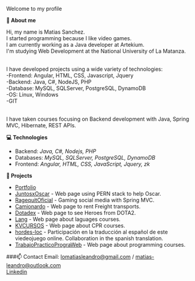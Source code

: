 <!--### Hi there


**Pewmafe/Pewmafe** is a ✨ _special_ ✨ repository because its `README.md` (this file) appears on your GitHub profile.

Here are some ideas to get you started:

- 🔭 I’m currently working on ...
- 🌱 I’m currently learning ...
- 👯 I’m looking to collaborate on ...
- 🤔 I’m looking for help with ...
- 💬 Ask me about ...
- 📫 How to reach me: ...
- 😄 Pronouns: ...
- ⚡ Fun fact: ... -->


<p align="left">
Welcome to my profile
</p>

<strong>💬 About me</strong>
<p align="left">
Hi, my name is Matias Sanchez.<br>
I started programming because I like video games.<br>
I am currently working as a Java developer at Artekium.<br>
I'm studying Web Development at the National University of La Matanza.<br><br>

I have developed projects using a wide variety of technologies:<br>
-Frontend: Angular, HTML, CSS, Javascript, Jquery<br>
-Backend: Java, C#, NodeJS, PHP<br>
-Database: MySQL, SQLServer, PostgreSQL, DynamoDB<br>
-OS: Linux, Windows<br>
-GIT<br><br>

I have taken courses focusing on Backend development with Java, Spring MVC, Hibernate, REST APIs.
</p>


  <strong>💻 Technologies </strong>

- Backend: <em>Java, C#, Nodejs, PHP</em>
- Databases: <em>MySQL, SQLServer, PostgreSQL, DynamoDB</em>
- Frontend: <em>Angular, HTML, CSS, JavaScript, Jquery, zk</em>

<strong>🔭 Projects</strong>

- [Portfolio](https://pewmafe.github.io/Portfolio2022/index.html)
- [JuntosxOscar](https://github.com/Pewmafe/rifasApp) - Web page using PERN stack to help Oscar.
- [RagequitOficial](https://github.com/Pewmafe/RagequitOficial) - Gaming social media with Spring MVC.
- [Camionardo](https://github.com/Pewmafe/TpWeb2-Final) - Web page to rent Freight transports.
- [Dotadex](https://github.com/Pewmafe/dotadex) - Web page to see Heroes from DOTA2.
- [Lang](https://github.com/Pewmafe/Final-Interfaces) - Web page about laguages courses.
- [KVCURSOS](https://github.com/Pewmafe/KVCURSOS) - Web page about CPR courses.
- [hordes-loc](https://github.com/Pewmafe/hordes-loc) - Participación en la traducción al español de este viedeojuego online. Collaboration in the spanish translation.
- [TrabajoPracticoPrograWeb](https://github.com/Pewmafe/TrabajoPracticoPrograWeb) - Web page about programming courses.

###📫 Contact 
Email: lomatiasleandro@gmail.com / matias-leandro@outlook.com <br>
[Linkedin](https://www.linkedin.com/in/mat%C3%ADas-sanchez-8a4798115/)
